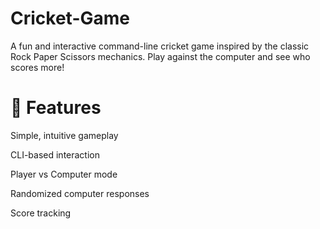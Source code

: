 # Cricket-Game

A fun and interactive command-line cricket game inspired by the classic Rock Paper Scissors mechanics. Play against the computer and see who scores more!

# 📌 Features

Simple, intuitive gameplay

CLI-based interaction

Player vs Computer mode

Randomized computer responses

Score tracking







